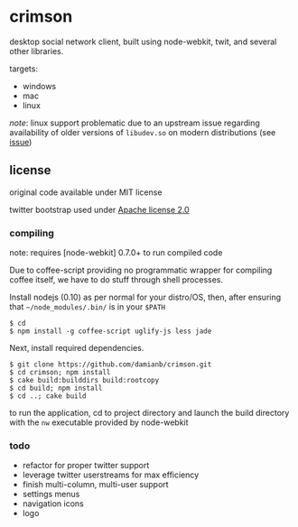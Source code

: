 # crimson

desktop social network client, built using node-webkit, twit, and several other libraries.

targets:

* windows
* mac
* linux

*note*: linux support problematic due to an upstream issue regarding availability of older versions of `libudev.so` on modern distributions (see [issue](https://github.com/rogerwang/node-webkit/issues/770))

## license

original code available under MIT license

twitter bootstrap used under [Apache license 2.0](https://github.com/twitter/bootstrap/wiki/License)

### compiling

note: requires [node-webkit] 0.7.0+ to run compiled code

Due to coffee-script providing no programmatic wrapper for compiling coffee itself, we have to do stuff through shell processes.

Install nodejs (0.10) as per normal for your distro/OS, then, after ensuring that `~/node_modules/.bin/` is in your `$PATH`

```
$ cd
$ npm install -g coffee-script uglify-js less jade
```

Next, install required dependencies.

```shell
$ git clone https://github.com/damianb/crimson.git
$ cd crimson; npm install
$ cake build:builddirs build:rootcopy
$ cd build; npm install
$ cd ..; cake build
```

to run the application, cd to project directory and launch the build directory with the `nw` executable provided by node-webkit

### todo

* refactor for proper twitter support
* leverage twitter userstreams for max efficiency
* finish multi-column, multi-user support
* settings menus
* navigation icons
* logo
